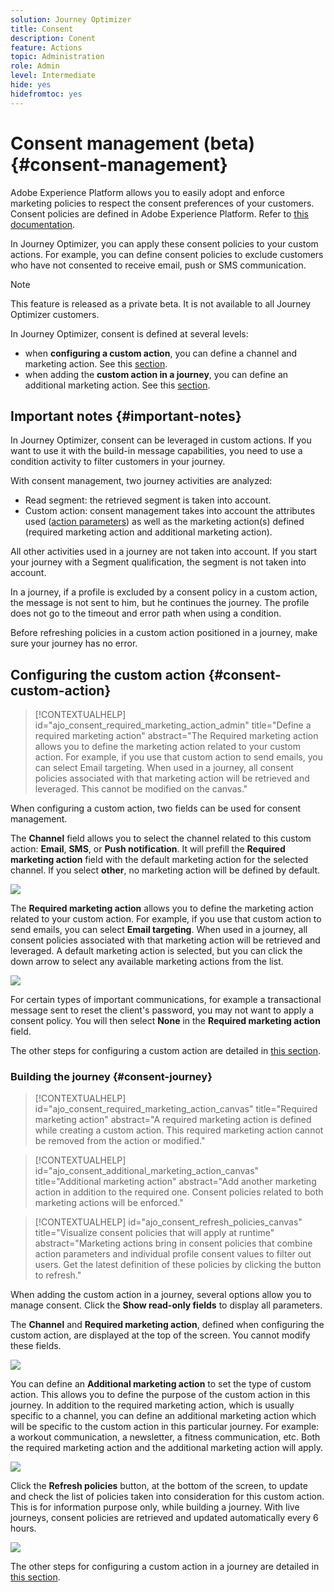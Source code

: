 ```yaml
---
solution: Journey Optimizer
title: Consent
description: Conent
feature: Actions
topic: Administration
role: Admin
level: Intermediate
hide: yes
hidefromtoc: yes
---
```

# Consent management (beta) {#consent-management}

Adobe Experience Platform allows you to easily adopt and enforce marketing policies to respect the consent preferences of your customers. Consent policies are defined in Adobe Experience Platform. Refer to [this documentation](https://experienceleague.adobe.com/docs/experience-platform/data-governance/policies/user-guide.html?lang=en#consent-policy).

In Journey Optimizer, you can apply these consent policies to your custom actions. For example, you can define consent policies to exclude customers who have not consented to receive email, push or SMS communication. 

>[!NOTE]
>
>This feature is released as a private beta. It is not available to all Journey Optimizer customers.

In Journey Optimizer, consent is defined at several levels:

* when **configuring a custom action**, you can define a channel and marketing action. See this [section](../action/consent.md#consent-custom-action).
* when adding the **custom action in a journey**, you can define an additional marketing action. See this [section](../action/consent.md#consent-journey).

## Important notes {#important-notes}

In Journey Optimizer, consent can be leveraged in custom actions. If you want to use it with the build-in message capabilities, you need to use a condition activity to filter customers in your journey.

With consent management, two journey activities are analyzed: 

* Read segment: the retrieved segment is taken into account.
* Custom action: consent management takes into account the attributes used ([action parameters](../action/about-custom-action-configuration.md#define-the-message-parameters)) as well as the  marketing action(s) defined (required marketing action and additional marketing action).

All other activities used in a journey are not taken into account. If you start your journey with a Segment qualification, the segment is not taken into account.

In a journey, if a profile is excluded by a consent policy in a custom action, the message is not sent to him, but he continues the journey. The profile does not go to the timeout and error path when using a condition.

Before refreshing policies in a custom action positioned in a journey, make sure your journey has no error. 

<!--
There are two types of latency regarding the use of consent policies:

* **User latency**: the delay from the time a profile changes a consent settings to the moment it is applied in Experience Platform. This can take up to 48h. 
* **Consent policy latency**: the delay from the time a consent policy is created or updated to the moment it is applied. This can take up to 6 hours
-->

## Configuring the custom action {#consent-custom-action}

>[!CONTEXTUALHELP]
>id="ajo_consent_required_marketing_action_admin"
>title="Define a required marketing action"
>abstract="The Required marketing action allows you to define the marketing action related to your custom action. For example, if you use that custom action to send emails, you can select Email targeting. When used in a journey, all consent policies associated with that marketing action will be retrieved and leveraged. This cannot be modified on the canvas." 

When configuring a custom action, two fields can be used for consent management.

The **Channel** field allows you to select the channel related to this custom action: **Email**, **SMS**, or **Push notification**. It will prefill the **Required marketing action** field with the default marketing action for the selected channel. If you select **other**, no marketing action will be defined by default. 

![](assets/consent1.png)

The **Required marketing action** allows you to define the marketing action related to your custom action. For example, if you use that custom action to send emails, you can select **Email targeting**. When used in a journey, all consent policies associated with that marketing action will be retrieved and leveraged. A default marketing action is selected, but you can click the down arrow to select any available marketing actions from the list.

![](assets/consent2.png)

For certain types of important communications, for example a transactional message sent to reset the client's password, you may not want to apply a consent policy. You will then select **None** in the **Required marketing action** field.

The other steps for configuring a custom action are detailed in [this section](../action/about-custom-action-configuration.md#consent-management).  

### Building the journey {#consent-journey}

>[!CONTEXTUALHELP]
>id="ajo_consent_required_marketing_action_canvas"
>title="Required marketing action"
>abstract="A required marketing action is defined while creating a custom action. This required marketing action cannot be removed from the action or modified."

>[!CONTEXTUALHELP]
>id="ajo_consent_additional_marketing_action_canvas"
>title="Additional marketing action"
>abstract="Add another marketing action in addition to the required one. Consent policies related to both marketing actions will be enforced." 

>[!CONTEXTUALHELP]
>id="ajo_consent_refresh_policies_canvas"
>title="Visualize consent policies that will apply at runtime"
>abstract="Marketing actions bring in consent policies that combine action parameters and individual profile consent values to filter out users. Get the latest definition of these policies by clicking the button to refresh." 

When adding the custom action in a journey, several options allow you to manage consent. Click the **Show read-only fields** to display all parameters.

The **Channel** and **Required marketing action**, defined when configuring the custom action, are displayed at the top of the screen. You cannot modify these fields.

![](assets/consent4.png)

You can define an **Additional marketing action** to set the type of custom action. This allows you to define the purpose of the custom action in this journey. In addition to the required marketing action, which is usually specific to a channel, you can define an additional marketing action which will be specific to the custom action in this particular journey. For example: a workout communication, a newsletter, a fitness communication, etc. Both the required marketing action and the additional marketing action will apply.

![](assets/consent3.png)

Click the **Refresh policies** button, at the bottom of the screen, to update and check the list of policies taken into consideration for this custom action. This is for information purpose only, while building a journey. With live journeys, consent policies are retrieved and updated automatically every 6 hours.

![](assets/consent5.png)

<!--
The following data is taken into account for consent:

* marketing actions and additional marketing actions defined in the custom action
* action parameters defined in the custom action, see this [section](../action/about-custom-action-configuration.md#define-the-message-parameters) 
* attributes used as criteria in a segment when the journey starts with a Read segment, see this [section](../building-journeys/read-segment.md) 

>[!NOTE]
>
>Please note that there can be a latency when updating the list of policies applied, refer to this [this section](../action/consent.md#important-notes).
-->

The other steps for configuring a custom action in a journey are detailed in [this section](../building-journeys/using-custom-actions.md). 

